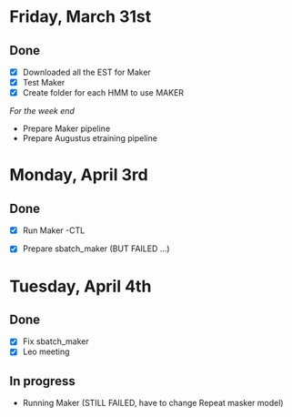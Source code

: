 # Friday, March 31st

## Done
- [x] Downloaded all the EST for Maker
- [x] Test Maker
- [x] Create folder for each HMM to use MAKER

_For the week end_
- Prepare Maker pipeline
- Prepare Augustus etraining pipeline

# Monday, April 3rd

## Done
 - [x] Run Maker -CTL
 - [x] Prepare sbatch_maker (BUT FAILED ...)


# Tuesday, April 4th

## Done
- [x] Fix sbatch_maker
- [x] Leo meeting

## In progress
- Running Maker   (STILL FAILED, have to change Repeat masker model)
